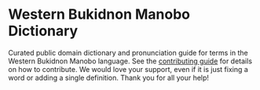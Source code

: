 
# Western Bukidnon Manobo Dictionary

Curated public domain dictionary and pronunciation guide for terms in the Western Bukidnon Manobo language. See the [contributing guide](https://github.com/drumworkteam/term/blob/make/.github/contributing.md) for details on how to contribute. We would love your support, even if it is just fixing a word or adding a single definition. Thank you for all your help!